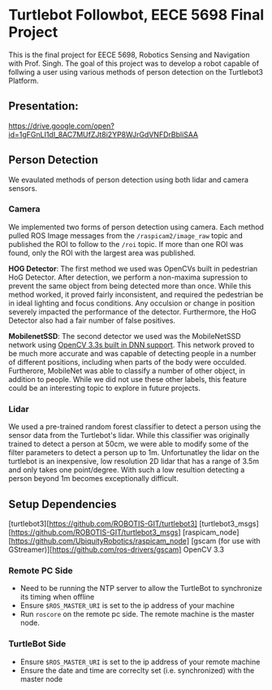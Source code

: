# Turtlebot Followbot, EECE 5698 Final Project
This is the final project for EECE 5698, Robotics Sensing and Navigation with 
Prof. Singh. The goal of this project was to develop a robot capable of follwing
a user using various methods of person detection on the Turtlebot3 Platform. 

## Presentation: 
https://drive.google.com/open?id=1gFGnLI1dI_8AC7MUfZJt8i2YP8WJrGdVNFDrBbliSAA

## Person Detection
We evaulated methods of person detection using both lidar and camera sensors. 

### Camera
We implemented two forms of person detection using camera. Each method pulled 
ROS Image messages from the `/raspicam2/image_raw` topic and published the ROI 
to follow to the `/roi` topic. If more than one ROI was found, only the ROI with 
the largest area was published. 

**HOG Detector**: The first method we used was OpenCVs built in pedestrian HoG
Detector. After detection, we perform a non-maxima supression to prevent the same
object from being detected more than once. While this method worked, it proved 
fairly inconsistent, and required the pedestrian be in ideal lighting and focus 
conditions. Any occulsion or change in position severely impacted the 
performance of the detector. Furthermore, the HoG Detector also had a fair number
of false positives.

**MobilenetSSD**: The second detector we used was the MobileNetSSD network using
[OpenCV 3.3s built in DNN support][1]. This network proved to be much more accurate
and was capable of detecting people in a number of different positions, including
when parts of the body were occulded. Furtherore, MobileNet was able to classify
a number of other object, in addition to people. While we did not use these other
labels, this feature could be an interesting topic to explore in future projects. 

### Lidar
We used a pre-trained random forest classifier to detect a person using the sensor
data from the Turtlebot's lidar. While this classifier was originally trained to
detect a person at 50cm, we were able to modify some of the filter parameters 
to detect a person up to 1m. Unfortunatley the lidar on the turtlebot is an 
inexpensive, low resolution 2D lidar that has a range of 3.5m and only takes
one point/degree. With such a low resultion detecting a person beyond 1m becomes
exceptionally difficult. 

## Setup Dependencies
[turtlebot3][https://github.com/ROBOTIS-GIT/turtlebot3]
[turtlebot3\_msgs][https://github.com/ROBOTIS-GIT/turtlebot3_msgs]
[raspicam\_node][https://github.com/UbiquityRobotics/raspicam_node]
[gscam (for use with GStreamer)][https://github.com/ros-drivers/gscam]
OpenCV 3.3

### Remote PC Side
- Need to be running the NTP server to allow the TurtleBot to synchronize its 
timing when offline
- Ensure `$ROS_MASTER_URI` is set to the ip address of your machine
- Run `roscore` on the remote pc side. The remote machine is the master node.

### TurtleBot Side
- Ensure `$ROS_MASTER_URI` is set to the ip address of your remote machine
- Ensure the date and time are correclty set (i.e. synchronized) with the master
node

[1]: https://github.com/opencv/opencv/wiki/Deep-Learning-in-OpenCV
